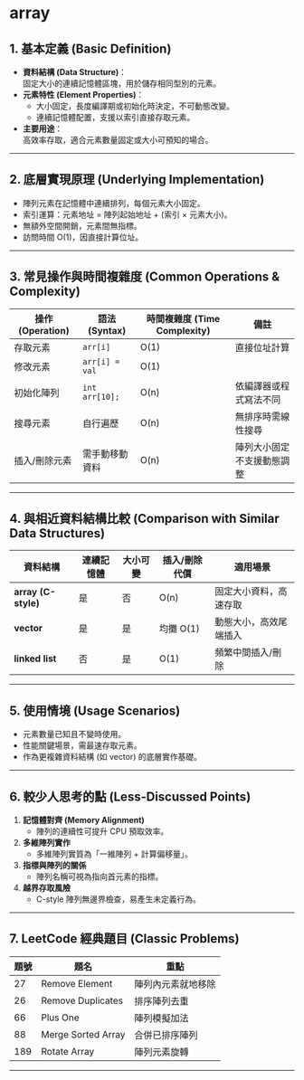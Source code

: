 # array

## 1. 基本定義 (Basic Definition)
- **資料結構 (Data Structure)**：  
  固定大小的連續記憶體區塊，用於儲存相同型別的元素。  
- **元素特性 (Element Properties)**：  
  - 大小固定，長度編譯期或初始化時決定，不可動態改變。  
  - 連續記憶體配置，支援以索引直接存取元素。  
- **主要用途**：  
  高效率存取，適合元素數量固定或大小可預知的場合。

---

## 2. 底層實現原理 (Underlying Implementation)
- 陣列元素在記憶體中連續排列，每個元素大小固定。  
- 索引運算：元素地址 = 陣列起始地址 + (索引 × 元素大小)。  
- 無額外空間開銷，元素間無指標。  
- 訪問時間 O(1)，因直接計算位址。

---

## 3. 常見操作與時間複雜度 (Common Operations & Complexity)

| 操作 (Operation)   | 語法 (Syntax)      | 時間複雜度 (Time Complexity) | 備註                      |
|--------------------|--------------------|------------------------------|---------------------------|
| 存取元素           | `arr[i]`           | O(1)                         | 直接位址計算               |
| 修改元素           | `arr[i] = val`     | O(1)                         |                           |
| 初始化陣列         | `int arr[10];`     | O(n)                         | 依編譯器或程式寫法不同    |
| 搜尋元素           | 自行遍歷           | O(n)                         | 無排序時需線性搜尋        |
| 插入/刪除元素      | 需手動移動資料     | O(n)                         | 陣列大小固定不支援動態調整 |

---

## 4. 與相近資料結構比較 (Comparison with Similar Data Structures)

| 資料結構 | 連續記憶體 | 大小可變 | 插入/刪除代價 | 適用場景                   |
|----------|------------|----------|---------------|----------------------------|
| **array (C-style)** | 是         | 否       | O(n)          | 固定大小資料，高速存取      |
| **vector**          | 是         | 是       | 均攤 O(1)     | 動態大小，高效尾端插入      |
| **linked list**     | 否         | 是       | O(1)          | 頻繁中間插入/刪除          |

---

## 5. 使用情境 (Usage Scenarios)
- 元素數量已知且不變時使用。  
- 性能關鍵場景，需最速存取元素。  
- 作為更複雜資料結構 (如 vector) 的底層實作基礎。

---

## 6. 較少人思考的點 (Less-Discussed Points)
1. **記憶體對齊 (Memory Alignment)**  
   - 陣列的連續性可提升 CPU 預取效率。  
2. **多維陣列實作**  
   - 多維陣列實質為「一維陣列 + 計算偏移量」。  
3. **指標與陣列的關係**  
   - 陣列名稱可視為指向首元素的指標。  
4. **越界存取風險**  
   - C-style 陣列無邊界檢查，易產生未定義行為。

---

## 7. LeetCode 經典題目 (Classic Problems)

| 題號 | 題名             | 重點             |
|------|------------------|------------------|
| 27   | Remove Element    | 陣列內元素就地移除 |
| 26   | Remove Duplicates | 排序陣列去重      |
| 66   | Plus One         | 陣列模擬加法      |
| 88   | Merge Sorted Array| 合併已排序陣列    |
| 189  | Rotate Array     | 陣列元素旋轉      |

---
